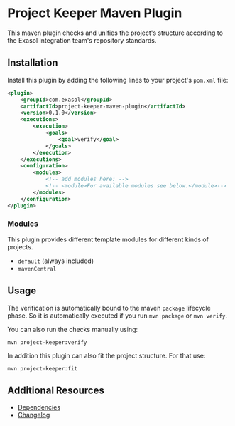 # Project Keeper Maven Plugin

This maven plugin checks and unifies the project's structure according to the Exasol integration team's repository standards.

## Installation

Install this plugin by adding the following lines to your project's `pom.xml` file:

```xml
<plugin>
    <groupId>com.exasol</groupId>
    <artifactId>project-keeper-maven-plugin</artifactId>
    <version>0.1.0</version>
    <executions>
        <execution>
            <goals>
                <goal>verify</goal>
            </goals>
        </execution>
    </executions>
    <configuration>
        <modules>
            <!-- add modules here: --> 
            <!-- <module>For available modules see below.</module>-->
        </modules>
    </configuration>
</plugin>
```


### Modules

This plugin provides different template modules for different kinds of projects.

* `default` (always included)
* `mavenCentral`

## Usage

The verification is automatically bound to the maven `package` lifecycle phase.
So it is automatically executed if you run `mvn package` or `mvn verify`.

You can also run the checks manually using:
```shell script
mvn project-keeper:verify
```

In addition this plugin can also fit the project structure. For that use:
```shell script
mvn project-keeper:fit
```

## Additional Resources

* [Dependencies](NOTICE)
* [Changelog](doc/changes/changelog.md)
